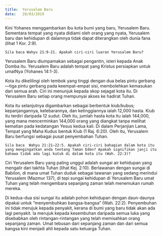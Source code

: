```yaml
---
title:  Yerusalem Baru
date:   28/03/2019
---
```


Kini Yohanes  menggambarkan ibu kota bumi yang baru, Yerusalem Baru. Sementara tempat yang nyata  didiami oleh orang yang nyata,  Yerusalem baru dan kehidupan di dalamnya tidak dapat diterangkan oleh dunia fana (lihat 1 Kor. 2:9). 

`Sila baca Wahyu 21:9-21. Apakah ciri-ciri luaran Yerusalem Baru?`

Yerusalem Baru diumpamakan sebagai pengantin, isteri kepada Anak Domba itu. Yerusalem Baru adalah tempat yang  Kristus  persiapkan untuk umatNya (Yohanes 14:1-3).  

Kota itu dikelilingi oleh tembok yang tinggi dengan dua belas pintu gerbang—tiga pintu gerbang pada  keempat-empat sisi, membolehkan kemasukan dari semua arah. Ciri ini menunjuk kepada  skop  sejagat  kota itu. Di  Yerusalem Baru setiap orang mempunyai akses ke hadirat Tuhan.

Kota itu selanjutnya digambarkan sebagai berbentuk kiub/kubus; kepanjangannya, kelebarannya, dan ketinggiannya ialah 12,000 hasta. Kiub itu terdiri daripada 12 sudut. Oleh itu, jumlah hasta kota itu ialah 144,000,  yang mana mencerminkan 144,000 orang yang diangkat tanpa melihat kematian pada kedatangan Yesus kedua kali. Di dalam Perjanjian Lama, Tempat yang Maha Kudus  bentuk Kiub  (1 Raj. 6:20). Oleh  itu, Yerusalem Baru berfungsi sebagai pusat penyembahan Tuhan.    

`Sila baca  Wahyu 21:21—22:5. Apakah ciri-ciri bahagian dalam kota itu yang mengingatkan anda tentang Taman Eden? Apakah signifikan janji itu bahawa tidak ada lagi kutuk di dalam kota itu (Wah. 22:3)?`

Ciri Yerusalem Baru yang paling unggul   adalah sungai   air kehidupan yang mengalir dari takhta Tuhan (lihat Kej.  2:10). Berlawanan dengan sungai di Babilon, di mana umat Tuhan duduk  sebagai tawanan yang sedang merindui Yerusalem (Mazmur 137), di tepi sungai kehidupan di Yerusalem Baru umat Tuhan yang telah mengembara sepanjang zaman telah menemukan rumah mereka.  

Di kedua-dua sisi sungai itu adalah pohon kehidupan dengan  daun-daunya  dipakai untuk “menyembuhkan bangsa-bangsa” (Wah. 22:2). Penyembuhan ini tidak merujuk kepada penyakit, kerana di bumi yang baru tidak akan ada lagi penyakit. Ia merujuk kepada kesembuhan daripada semua luka yang disebabkan oleh rintangan-rintangan yang telah memisahkan orang sepanjang zaman. Umat tebusan dari sepanjang zaman dan dari semua bangsa kini menjadi ahli   kepada satu keluarga Tuhan.